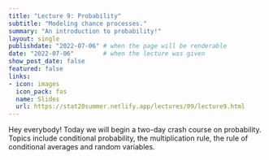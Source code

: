 ```yaml
---
title: "Lecture 9: Probability"
subtitle: "Modeling chance processes."
summary: "An introduction to probability!"
layout: single
publishdate: "2022-07-06" # when the page will be renderable
date: "2022-07-06"        # when the lecture was given
show_post_date: false
featured: false
links:
- icon: images
  icon_pack: fas
  name: Slides
  url: https://stat20summer.netlify.app/lectures/09/lecture9.html
---
```


Hey everybody! Today we will begin a two-day crash course on probability. Topics include conditional probability, the multiplication rule, the rule of conditional averages and random variables. 



